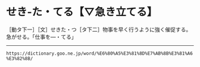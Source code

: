 # せき‐た・てる【▽急き立てる】

［動タ下一］［文］せきた・つ［タ下二］物事を早く行うように強く催促する。急がせる。「仕事を―・てる」

---
`https://dictionary.goo.ne.jp/word/%E6%80%A5%E3%81%8D%E7%AB%8B%E3%81%A6%E3%82%8B/`